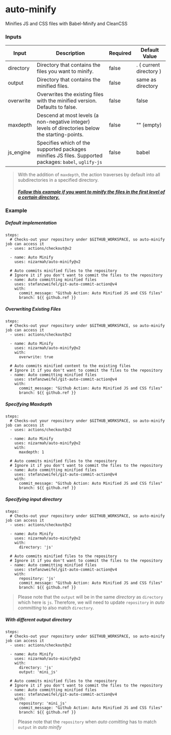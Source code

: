# auto-minify
Minifies JS and CSS files with Babel-Minify and CleanCSS


### Inputs

| Input | Description | Required | Default Value |
| -- | -- | -- | -- |
| directory | Directory that contains the files you want to minify. | false | . ( current directory ) |
| output | Directory that contains the minified files. | false | same as directory |
| overwrite | Overwrites the existing files with the minified version. Defaults to false. | false | false |
| maxdepth | Descend at most levels (a non-negative integer) levels of directories below the starting-points. | false | "" (empty) |
| js_engine | Specifies which of the supported packages minifies JS files. Supported packages: `babel`, `uglify-js` | false | babel |

> With the addition of `maxdepth`, the action traverses by default into all subdirectories in a specified directory.
>
> ##### [Follow this example if you want to minify the files in the first level of a certain directory.](#specifying-maxdepth)

### Example

##### Default implementation

```
steps:
  # Checks-out your repository under $GITHUB_WORKSPACE, so auto-minify job can access it
  - uses: actions/checkout@v2

  - name: Auto Minify
    uses: nizarmah/auto-minify@v2

  # Auto commits minified files to the repository
  # Ignore it if you don't want to commit the files to the repository 
  - name: Auto committing minified files
    uses: stefanzweifel/git-auto-commit-action@v4
    with:
      commit_message: "Github Action: Auto Minified JS and CSS files"
      branch: ${{ github.ref }}
```

##### Overwriting Existing Files

```
steps:
  # Checks-out your repository under $GITHUB_WORKSPACE, so auto-minify job can access it
  - uses: actions/checkout@v2

  - name: Auto Minify
    uses: nizarmah/auto-minify@v2
    with:
      overwrite: true

  # Auto commits minified content to the existing files
  # Ignore it if you don't want to commit the files to the repository 
  - name: Auto committing minified files
    uses: stefanzweifel/git-auto-commit-action@v4
    with:
      commit_message: "Github Action: Auto Minified JS and CSS files"
      branch: ${{ github.ref }}
```

##### Specifying Maxdepth

```
steps:
  # Checks-out your repository under $GITHUB_WORKSPACE, so auto-minify job can access it
  - uses: actions/checkout@v2

  - name: Auto Minify
    uses: nizarmah/auto-minify@v2
    with:
      maxdepth: 1

  # Auto commits minified files to the repository
  # Ignore it if you don't want to commit the files to the repository 
  - name: Auto committing minified files
    uses: stefanzweifel/git-auto-commit-action@v4
    with:
      commit_message: "Github Action: Auto Minified JS and CSS files"
      branch: ${{ github.ref }}
```

##### Specifying input directory

```
steps:
  # Checks-out your repository under $GITHUB_WORKSPACE, so auto-minify job can access it
  - uses: actions/checkout@v2

  - name: Auto Minify
    uses: nizarmah/auto-minify@v2
    with:
      directory: 'js'

  # Auto commits minified files to the repository
  # Ignore it if you don't want to commit the files to the repository 
  - name: Auto committing minified files
    uses: stefanzweifel/git-auto-commit-action@v4
    with:
      repository: 'js'
      commit_message: "Github Action: Auto Minified JS and CSS files"
      branch: ${{ github.ref }}
```

> Please note that the `output` will be in the same _directory_ as `directory` which here is `js`. Therefore, we will need to update `repository` in _auto committing_ to also match `directory`.

##### With different output directory

```
steps:
  # Checks-out your repository under $GITHUB_WORKSPACE, so auto-minify job can access it
  - uses: actions/checkout@v2

  - name: Auto Minify
    uses: nizarmah/auto-minify@v2
    with:
      directory: 'js'
      output: 'mini_js'

  # Auto commits minified files to the repository
  # Ignore it if you don't want to commit the files to the repository 
  - name: Auto committing minified files
    uses: stefanzweifel/git-auto-commit-action@v4
    with:
      repository: 'mini_js'
      commit_message: "Github Action: Auto Minified JS and CSS files"
      branch: ${{ github.ref }}
```

> Please note that the `repository` when _auto comitting_ has to match `output` in _auto minify_
